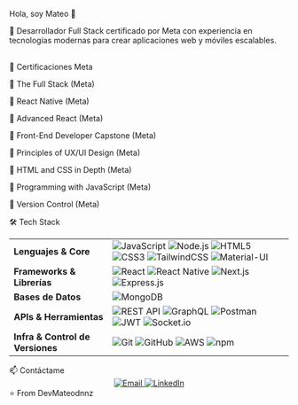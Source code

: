 Hola, soy Mateo 👋

🚀 Desarrollador Full Stack certificado por Meta con experiencia en tecnologías modernas para crear aplicaciones web y móviles escalables.
<br></br>

📜 Certificaciones Meta

🏅 The Full Stack (Meta)

🏅 React Native (Meta)

🏅 Advanced React (Meta)

🏅 Front-End Developer Capstone (Meta)

🏅 Principles of UX/UI Design (Meta)

🏅 HTML and CSS in Depth (Meta)

🏅 Programming with JavaScript (Meta)

🏅 Version Control (Meta)

🛠️ Tech Stack
<table> <tr> <td><strong>Lenguajes & Core</strong></td> <td> <img src="https://img.shields.io/badge/JavaScript-F7DF1E?style=for-the-badge&logo=javascript&logoColor=black" alt="JavaScript"> <img src="https://img.shields.io/badge/Node.js-339933?style=for-the-badge&logo=nodedotjs&logoColor=white" alt="Node.js"> <img src="https://img.shields.io/badge/HTML5-E34F26?style=for-the-badge&logo=html5&logoColor=white" alt="HTML5"> <img src="https://img.shields.io/badge/CSS3-1572B6?style=for-the-badge&logo=css3&logoColor=white" alt="CSS3"> <img src="https://img.shields.io/badge/Tailwind_CSS-38B2AC?style=for-the-badge&logo=tailwind-css&logoColor=white" alt="TailwindCSS"> <img src="https://img.shields.io/badge/Material--UI-0081CB?style=for-the-badge&logo=material-ui&logoColor=white" alt="Material-UI"> </td> </tr> <tr> <td><strong>Frameworks & Librerías</strong></td> <td> <img src="https://img.shields.io/badge/React-20232A?style=for-the-badge&logo=react&logoColor=61DAFB" alt="React"> <img src="https://img.shields.io/badge/React_Native-20232A?style=for-the-badge&logo=react&logoColor=61DAFB" alt="React Native"> <img src="https://img.shields.io/badge/next.js-000000?style=for-the-badge&logo=nextdotjs&logoColor=white" alt="Next.js"> <img src="https://img.shields.io/badge/Express.js-000000?style=for-the-badge&logo=express&logoColor=white" alt="Express.js"> </td> </tr> <tr> <td><strong>Bases de Datos</strong></td> <td> <img src="https://img.shields.io/badge/MongoDB-4EA94B?style=for-the-badge&logo=mongodb&logoColor=white" alt="MongoDB"> </td> </tr> <tr> <td><strong>APIs & Herramientas</strong></td> <td> <img src="https://img.shields.io/badge/REST-FF6F61?style=for-the-badge" alt="REST API"> <img src="https://img.shields.io/badge/GraphQL-E10098?style=for-the-badge&logo=graphql&logoColor=white" alt="GraphQL"> <img src="https://img.shields.io/badge/Postman-FF6C37?style=for-the-badge&logo=postman&logoColor=white" alt="Postman"> <img src="https://img.shields.io/badge/JWT-000000?style=for-the-badge&logo=jsonwebtokens&logoColor=white" alt="JWT"> <img src="https://img.shields.io/badge/Socket.io-010101?style=for-the-badge&logo=socket.io&logoColor=white" alt="Socket.io"> </td> </tr> <tr> <td><strong>Infra & Control de Versiones</strong></td> <td> <img src="https://img.shields.io/badge/Git-F05032?style=for-the-badge&logo=git&logoColor=white" alt="Git"> <img src="https://img.shields.io/badge/GitHub-100000?style=for-the-badge&logo=github&logoColor=white" alt="GitHub"> <img src="https://img.shields.io/badge/AWS-232F3E?style=for-the-badge&logo=amazonaws&logoColor=white" alt="AWS"> <img src="https://img.shields.io/badge/npm-CB3837?style=for-the-badge&logo=npm&logoColor=white" alt="npm"> </td> </tr> </table>
📫 Contáctame
<div align="center"> <a href="email:mateogabrieldominguez@gmail.com"> <img src="https://img.shields.io/badge/Email-D14836?style=for-the-badge&logo=gmail&logoColor=white" alt="Email"> </a> <a href="https://www.linkedin.com/in/mateo-daniel-nunez/"> <img src="https://img.shields.io/badge/LinkedIn-0077B5?style=for-the-badge&logo=linkedin&logoColor=white" alt="LinkedIn"> </a> </div>
⭐️ From DevMateodnnz
